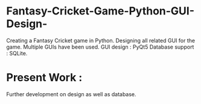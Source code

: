 # Fantasy-Cricket-Game-Python-GUI-Design-

Creating a Fantasy Cricket game in Python. 
Designing all related GUI for the game. Multiple GUIs have been used.
GUI design : PyQt5
Database support : SQLite.

# Present Work : 
Further development on design as well as database.
